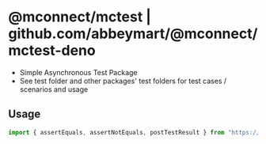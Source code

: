 # @mconnect/mctest | github.com/abbeymart/@mconnect/mctest-deno

- Simple Asynchronous Test Package
- See test folder and other packages' test folders for test cases / scenarios and usage

## Usage

```ts
import { assertEquals, assertNotEquals, postTestResult } from "https://deno.land/x/mctest/mod.ts";

```
